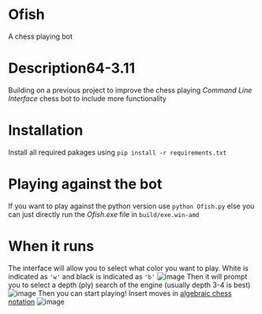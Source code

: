 # Ofish
 A chess playing bot
# Description64-3.11
Building on a previous project to improve the chess playing *Command Line Interface* chess bot to include more functionality
# Installation
Install all required pakages using `pip install -r requirements.txt`
# Playing against the bot
If you want to play against the python version use `python Ofish.py` else you can just directly run the *Ofish.exe* file in `build/exe.win-amd`
# When it runs
The interface will allow you to select what color you want to play. White is indicated as `'w'` and black is indicated as `'b'`
![image](https://github.com/Dragjon/Ofish/assets/140328303/2eab37b9-f02f-4a4c-a251-c926da77b482)
Then it will prompt you to select a depth (ply) search of the engine (usually depth 3-4 is best)
![image](https://github.com/Dragjon/Ofish/assets/140328303/8213a675-224a-4fe0-b715-e5b0d2d86b50)
Then you can start playing! Insert moves in <a href="https://en.wikipedia.org/wiki/Algebraic_notation_(chess)">algebraic chess notation</a>
![image](https://github.com/Dragjon/Ofish/assets/140328303/2717120b-ad14-4811-b47a-afa03c9091e7)
